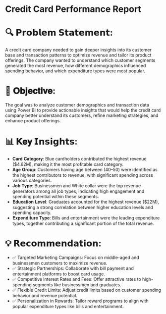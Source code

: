 # Credit Card Performance Report
#
# 🔍 𝗣𝗿𝗼𝗯𝗹𝗲𝗺 𝗦𝘁𝗮𝘁𝗲𝗺𝗲𝗻𝘁:
A credit card company needed to gain deeper insights into its customer base and transaction patterns to optimize revenue and tailor its product offerings. The company wanted to understand which customer segments generated the most revenue, how different demographics influenced spending behavior, and which expenditure types were most popular.

# 🎯 𝐎𝐛𝐣𝐞𝐜𝐭𝐢𝐯𝐞:
The goal was to analyze customer demographics and transaction data using Power BI to provide actionable insights that would help the credit card company better understand its customers, refine marketing strategies, and enhance product offerings.

# 📊 𝐊𝐞𝐲 𝗜𝗻𝘀𝗶𝗴𝗵𝘁𝘀:
- 𝐂𝐚𝐫𝐝 𝐂𝐚𝐭𝐞𝐠𝐨𝐫𝐲: Blue cardholders contributed the highest revenue ($4.62M), making it the most profitable card category.
- 𝐀𝐠𝐞 𝐆𝐫𝐨𝐮𝐩: Customers having age between (40–50) were identified as the highest contributors to revenue, with significant spending across various categories.
- 𝐉𝐨𝐛 𝐓𝐲𝐩𝐞: Businessmen and White collar were the top revenue generators among all job types, indicating high engagement and spending potential within these segments.
- 𝐄𝐝𝐮𝐜𝐚𝐭𝐢𝐨𝐧 𝐋𝐞𝐯𝐞𝐥: Graduates accounted for the highest revenue ($22M), suggesting a strong correlation between higher education levels and spending capacity.
- 𝐄𝐱𝐩𝐞𝐧𝐝𝐢𝐭𝐮𝐫𝐞 𝐓𝐲𝐩𝐞: Bills and entertainment were the leading expenditure types, together contributing a significant portion of the total revenue.

# 💡 𝗥𝗲𝗰𝗼𝗺𝗺𝗲𝗻𝗱𝗮𝘁𝗶𝗼𝗻:
- ✅ Targeted Marketing Campaigns: Focus on middle-aged and businessmen customers to maximize revenue.
- ✅ Strategic Partnerships: Collaborate with bill payment and entertainment platforms to boost card usage.
- ✅ Competitive Interest Rates and Fees: Offer attractive rates to high-spending segments like businessmen and graduates.
- ✅ Flexible Credit Limits: Adjust credit limits based on customer spending behavior and revenue potential.
- ✅ Personalization in Rewards: Tailor reward programs to align with popular expenditure types like bills and entertainment.
